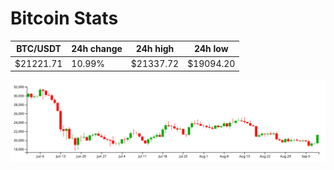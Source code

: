 # Bitcoin Stats

BTC/USDT|24h change|24h high|24h low|
|---|---|---|---|
|$21221.71|10.99%|$21337.72|$19094.20|

<img src="./chart.svg">
